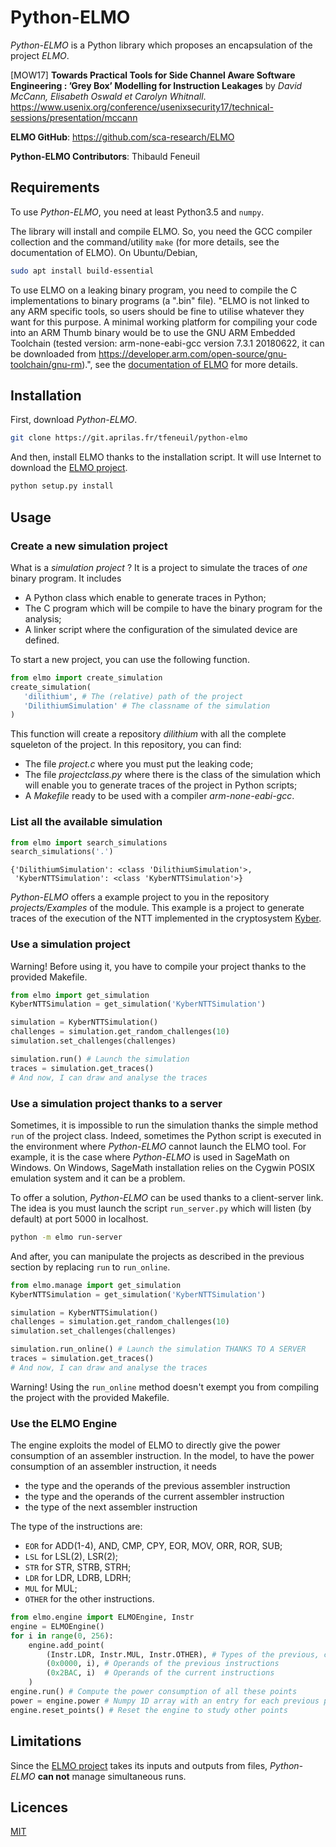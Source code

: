# Python-ELMO

_Python-ELMO_ is a Python library which proposes an encapsulation of the project _ELMO_.

[MOW17] **Towards Practical Tools for Side
Channel Aware Software Engineering : ’Grey Box’ Modelling for Instruction Leakages**
by _David McCann, Elisabeth Oswald et Carolyn Whitnall_.
https://www.usenix.org/conference/usenixsecurity17/technical-sessions/presentation/mccann

**ELMO GitHub**: https://github.com/sca-research/ELMO

**Python-ELMO Contributors**: Thibauld Feneuil

## Requirements

To use _Python-ELMO_, you need at least Python3.5 and ```numpy```.

The library will install and compile ELMO. So, you need the GCC compiler collection and the command/utility ```make``` (for more details, see the documentation of ELMO). On Ubuntu/Debian,

```bash
sudo apt install build-essential
```

To use ELMO on a leaking binary program, you need to compile the C implementations to binary programs (a ".bin" file). "ELMO is not linked to any ARM specific tools, so users should be fine to utilise whatever they want for this purpose. A minimal working platform for compiling your code into an ARM Thumb binary would be to use the GNU ARM Embedded Toolchain (tested version: arm-none-eabi-gcc version 7.3.1 20180622, it can be downloaded from https://developer.arm.com/open-source/gnu-toolchain/gnu-rm).", see the [documentation of ELMO](https://github.com/sca-research/ELMO) for more details.

## Installation

First, download _Python-ELMO_.

```bash
git clone https://git.aprilas.fr/tfeneuil/python-elmo
```

And then, install ELMO thanks to the installation script. It will use Internet to download the [ELMO project](https://github.com/sca-research/ELMO).

```bash
python setup.py install
```

## Usage

### Create a new simulation project

What is a _simulation project_ ? It is a project to simulate the traces of _one_ binary program. It includes
 - A Python class which enable to generate traces in Python;
 - The C program which will be compile to have the binary program for the analysis;
 - A linker script where the configuration of the simulated device are defined.

To start a new project, you can use the following function.

```python
from elmo import create_simulation
create_simulation(
   'dilithium', # The (relative) path of the project
   'DilithiumSimulation' # The classname of the simulation
)
```

This function will create a repository _dilithium_ with all the complete squeleton of the project. In this repository, you can find:
 - The file _project.c_ where you must put the leaking code;
 - The file _projectclass.py_ where there is the class of the simulation which will enable you to generate traces of the project in Python scripts;
 - A _Makefile_ ready to be used with a compiler _arm-none-eabi-gcc_.
 
### List all the available simulation

```python
from elmo import search_simulations
search_simulations('.')
```

```text
{'DilithiumSimulation': <class 'DilithiumSimulation'>,
 'KyberNTTSimulation': <class 'KyberNTTSimulation'>}
```

_Python-ELMO_ offers a example project to you in the repository _projects/Examples_ of the module. This example is a project to generate traces of the execution of the NTT implemented in the cryptosystem [Kyber](https://pq-crystals.org/kyber/).

### Use a simulation project

Warning! Before using it, you have to compile your project thanks to the provided Makefile.

```python
from elmo import get_simulation
KyberNTTSimulation = get_simulation('KyberNTTSimulation')

simulation = KyberNTTSimulation()
challenges = simulation.get_random_challenges(10)
simulation.set_challenges(challenges)

simulation.run() # Launch the simulation
traces = simulation.get_traces()
# And now, I can draw and analyse the traces
```

### Use a simulation project thanks to a server

Sometimes, it is impossible to run the simulation thanks the simple method ```run``` of the project class. Indeed, sometimes the Python script is executed in the environment where _Python-ELMO_ cannot launch the ELMO tool. For example, it is the case where _Python-ELMO_ is used in SageMath on Windows. On Windows, SageMath installation relies on the Cygwin POSIX emulation system and it can be a problem.

To offer a solution, _Python-ELMO_ can be used thanks to a client-server link. The idea is you must launch the script ```run_server.py``` which will listen (by default) at port 5000 in localhost.

```bash
python -m elmo run-server
```

And after, you can manipulate the projects as described in the previous section by replacing ```run``` to ```run_online```.

```python
from elmo.manage import get_simulation
KyberNTTSimulation = get_simulation('KyberNTTSimulation')

simulation = KyberNTTSimulation()
challenges = simulation.get_random_challenges(10)
simulation.set_challenges(challenges)

simulation.run_online() # Launch the simulation THANKS TO A SERVER
traces = simulation.get_traces()
# And now, I can draw and analyse the traces
```

Warning! Using the ```run_online``` method doesn't exempt you from compiling the project with the provided Makefile.

### Use the ELMO Engine

The engine exploits the model of ELMO to directly give the power consumption of an assembler instruction. In the model, to have the power consumption of an assembler instruction, it needs
 - the type and the operands of the previous assembler instruction
 - the type and the operands of the current assembler instruction
 - the type of the next assembler instruction

The type of the instructions are:
 - ```EOR``` for ADD(1-4), AND, CMP, CPY, EOR, MOV, ORR, ROR, SUB;
 - ```LSL``` for LSL(2), LSR(2);
 - ```STR``` for STR, STRB, STRH;
 - ```LDR``` for LDR, LDRB, LDRH;
 - ```MUL``` for MUL;
 - ```OTHER``` for the other instructions.

```python
from elmo.engine import ELMOEngine, Instr
engine = ELMOEngine()
for i in range(0, 256):
    engine.add_point(
        (Instr.LDR, Instr.MUL, Instr.OTHER), # Types of the previous, current and next instructions
        (0x0000, i), # Operands of the previous instructions
        (0x2BAC, i)  # Operands of the current instructions
    )
engine.run() # Compute the power consumption of all these points
power = engine.power # Numpy 1D array with an entry for each previous point
engine.reset_points() # Reset the engine to study other points
```

## Limitations

Since the [ELMO project](https://github.com/sca-research/ELMO) takes its inputs and outputs from files, _Python-ELMO_ **can not** manage simultaneous runs.

## Licences

[MIT](LICENCE.txt)
